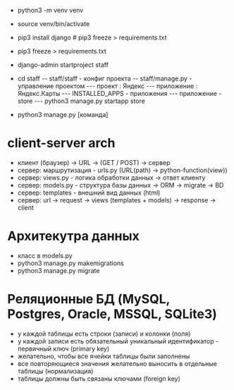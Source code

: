 - python3 -m venv venv
- source venv/bin/activate
- pip3 install django # pip3 freeze > requirements.txt
- pip3 freeze > requirements.txt

- django-admin startproject staff
- cd staff
-- staff/staff - конфиг проекта
-- staff/manage.py - управление проектом
--- проект : Яндекс
--- приложение : Яндекс.Карты
--- INSTALLED_APPS - приложения
--- приложение - store
--- python3 manage.py startapp store

- python3 manage.py [команда]

# client-server arch

- клиент (браузер) -> URL -> (GET / POST) -> сервер
- сервер: маршрутизация - urls.py (URL(path) -> python-function(view)) 
- сервер: views.py - логика обработки данных -> ответ клиенту
- сервер: models.py - структура базы данных -> ORM -> migrate -> BD
- сервер: templates - внешний вид данных (html)
- сервер: url -> request -> views (templates + models) -> response -> client

# Архитекутра данных
- класс в models.py
- python3 manage.py makemigrations
- python3 manage.py migrate

# Реляционные БД (MySQL, Postgres, Oracle, MSSQL, SQLite3)
- у каждой таблицы есть строки (записи) и колонки (поля)
- у каждой записи есть обязательный уникальный идентификатор - первичный ключ (primary key)
- желательно, чтобы все ячейки таблицы были заполнены
- все повторяющиеся значения желательно выносить в отдельные таблицы (нормализация)
- таблицы должны быть связаны ключами (foreign key)